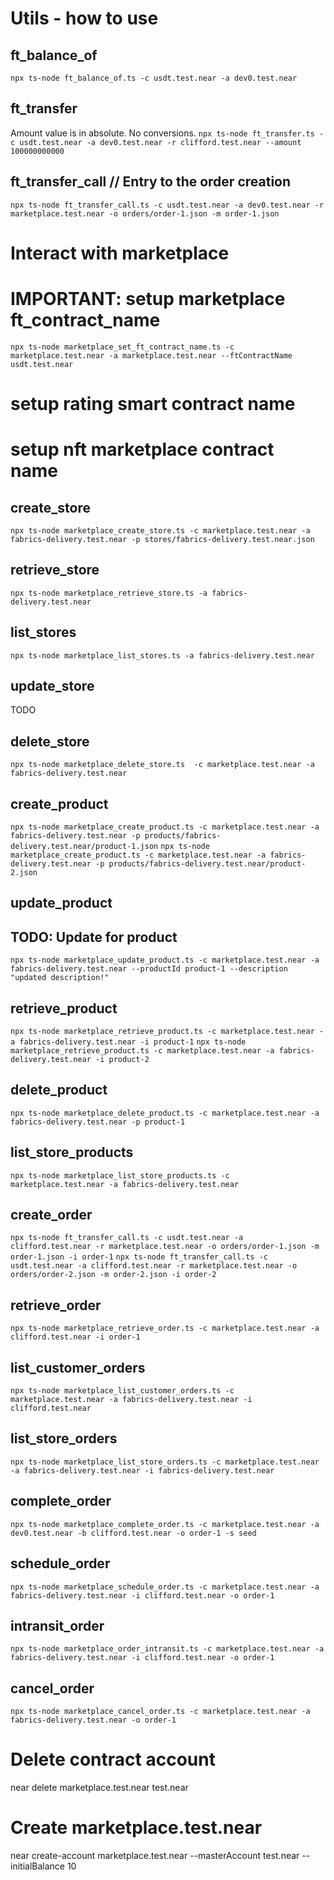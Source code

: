 # Utils - how to use

## ft_balance_of
`npx ts-node ft_balance_of.ts -c usdt.test.near -a dev0.test.near`

## ft_transfer
Amount value is in absolute. No conversions.
`npx ts-node ft_transfer.ts -c usdt.test.near -a dev0.test.near -r clifford.test.near --amount 100000000000`

## ft_transfer_call // Entry to the order creation
`npx ts-node ft_transfer_call.ts -c usdt.test.near -a dev0.test.near -r marketplace.test.near -o orders/order-1.json -m order-1.json`

# Interact with marketplace

# IMPORTANT: setup marketplace ft_contract_name
`npx ts-node marketplace_set_ft_contract_name.ts -c marketplace.test.near -a marketplace.test.near --ftContractName usdt.test.near`

# setup rating smart contract name
# setup nft marketplace contract name

## create_store
`npx ts-node marketplace_create_store.ts -c marketplace.test.near -a fabrics-delivery.test.near -p stores/fabrics-delivery.test.near.json`

## retrieve_store
`npx ts-node marketplace_retrieve_store.ts -a fabrics-delivery.test.near`

## list_stores
`npx ts-node marketplace_list_stores.ts -a fabrics-delivery.test.near`

## update_store
TODO

## delete_store
`npx ts-node marketplace_delete_store.ts  -c marketplace.test.near -a fabrics-delivery.test.near`

## create_product
`npx ts-node marketplace_create_product.ts -c marketplace.test.near -a fabrics-delivery.test.near -p products/fabrics-delivery.test.near/product-1.json`
`npx ts-node marketplace_create_product.ts -c marketplace.test.near -a fabrics-delivery.test.near -p products/fabrics-delivery.test.near/product-2.json`

## update_product
## TODO: Update for product
`npx ts-node marketplace_update_product.ts -c marketplace.test.near -a fabrics-delivery.test.near --productId product-1 --description "updated description!"`

## retrieve_product
`npx ts-node marketplace_retrieve_product.ts -c marketplace.test.near -a fabrics-delivery.test.near -i product-1`
`npx ts-node marketplace_retrieve_product.ts -c marketplace.test.near -a fabrics-delivery.test.near -i product-2`

## delete_product
`npx ts-node marketplace_delete_product.ts -c marketplace.test.near -a fabrics-delivery.test.near -p product-1`

## list_store_products
`npx ts-node marketplace_list_store_products.ts -c marketplace.test.near -a fabrics-delivery.test.near`

## create_order
`npx ts-node ft_transfer_call.ts -c usdt.test.near -a clifford.test.near -r marketplace.test.near -o orders/order-1.json -m order-1.json -i order-1`
`npx ts-node ft_transfer_call.ts -c usdt.test.near -a clifford.test.near -r marketplace.test.near -o orders/order-2.json -m order-2.json -i order-2`

## retrieve_order
`npx ts-node marketplace_retrieve_order.ts -c marketplace.test.near -a clifford.test.near -i order-1`

## list_customer_orders
`npx ts-node marketplace_list_customer_orders.ts -c marketplace.test.near -a fabrics-delivery.test.near -i clifford.test.near`

## list_store_orders
`npx ts-node marketplace_list_store_orders.ts -c marketplace.test.near -a fabrics-delivery.test.near -i fabrics-delivery.test.near`

## complete_order
`npx ts-node marketplace_complete_order.ts -c marketplace.test.near -a dev0.test.near -b clifford.test.near -o order-1 -s seed`

## schedule_order
`npx ts-node marketplace_schedule_order.ts -c marketplace.test.near -a fabrics-delivery.test.near -i clifford.test.near -o order-1`

## intransit_order
`npx ts-node marketplace_order_intransit.ts -c marketplace.test.near -a fabrics-delivery.test.near -i clifford.test.near -o order-1`

## cancel_order
`npx ts-node marketplace_cancel_order.ts -c marketplace.test.near -a fabrics-delivery.test.near -o order-1`

# Delete contract account
near delete marketplace.test.near test.near
# Create marketplace.test.near
near create-account marketplace.test.near --masterAccount test.near --initialBalance 10
